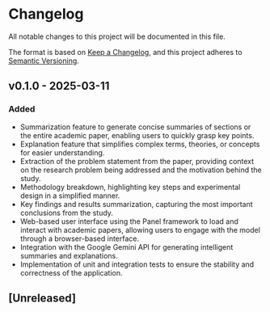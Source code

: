 # Changelog

All notable changes to this project will be documented in this file.

The format is based on [Keep a Changelog](https://keepachangelog.com/en/1.1.0/),
and this project adheres to [Semantic Versioning](https://semver.org/spec/v2.0.0.html).

## v0.1.0 - 2025-03-11

### Added

- Summarization feature to generate concise summaries of sections or the entire academic paper, enabling users to quickly grasp key points.
- Explanation feature that simplifies complex terms, theories, or concepts for easier understanding.
- Extraction of the problem statement from the paper, providing context on the research problem being addressed and the motivation behind the study.
- Methodology breakdown, highlighting key steps and experimental design in a simplified manner.
- Key findings and results summarization, capturing the most important conclusions from the study.
- Web-based user interface using the Panel framework to load and interact with academic papers, allowing users to engage with the model through a browser-based interface.
- Integration with the Google Gemini API for generating intelligent summaries and explanations.
- Implementation of unit and integration tests to ensure the stability and correctness of the application.

## [Unreleased]
